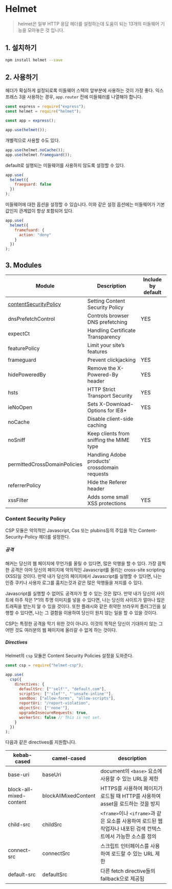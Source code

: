 # Helmet

> helmet은 일부 HTTP 응답 헤더를 설정하는데 도움이 되는 13개의 미들웨어 기능을 모아놓은 것 입니다.

## 1. 설치하기

```zsh
npm install helmet --save
```

## 2. 사용하기

헤더가 확실하게 설정되로록 미들웨어 스택의 앞부분에 사용하는 것이 가장 좋다. 익스프래스 3을 사용하는 경우, `app.router` 전에 미들웨러를 나열해야 합니다.

```javascript
const express = require("express");
const helmet = require("helmet");

const app = express();

app.use(helmet());
```

개별적으로 사용할 수도 있다.

```javascript
app.use(helmet.noCache());
app.use(helmet.frameguard());
```

default로 실행되는 미들웨어를 사용하지 않도록 설정할 수 있다.

```javascript
app.use(
  helmet({
    fraeguard: false
  })
);
```

미들웨어에 대한 옵션을 설정할 수 있습니다. 이와 같은 설정 옵션에는 미들웨어가 기본값인지 관계없이 항상 포함되어 있다.

```javascript
app.use(
  helmet({
    framefuard: {
      action: "deny"
    }
  })
);
```

## 3. Modules

| Module                                            | Description                                   | Include by default |
| ------------------------------------------------- | --------------------------------------------- | ------------------ |
| [contentSecurityPolicy](#content-security-policy) | Setting Content Security Policy               |                    |
| dnsPrefetchControl                                | Controls browser DNS prefetching              | YES                |
| expectCt                                          | Handling Certificate Transparency             |                    |
| featurePolicy                                     | Limit your site’s features                    |                    |
| frameguard                                        | Prevent clickjacking                          | YES                |
| hidePoweredBy                                     | Remove the X-Powered-By header                | YES                |
| hsts                                              | HTTP Strict Transport Security                | YES                |
| ieNoOpen                                          | Sets X-Download-Options for IE8+              | YES                |
| noCache                                           | Disable client-side caching                   |                    |
| noSniff                                           | Keep clients from sniffing the MIME type      | YES                |
| permittedCrossDomainPolicies                      | Handling Adobe products’ crossdomain requests |                    |
| referrerPolicy                                    | Hide the Referer header                       |                    |
| xssFilter                                         | Adds some small XSS protections               | YES                |

### Content Security Policy

CSP 모듈은 악의적인 Javascript, Css 또는 plubins등의 주입을 막는 Content-Security-Policy 헤더를 설정한다.

##### 공격

해커는 당신의 웹 페이지에 무언가를 올릴 수 있다면, 많은 악행을 할 수 있다. 가장 끔찍한 공격은 아마 당신의 페이지에 악의적인 Javascript를 올리는 cross-site scripting (XSS)일 것이다. 만약 내가 덩신의 페이지에서 Javascript를 실행할 수 있다면, 나는 인증 쿠키나 사용자 로그를 훔치는것과 같은 많은 악행들을 저지를 수 있다.

Javascript를 실행할 수 없어도 공격자가 할 수 있는 것은 많다. 만약 내가 당신의 사이트에 아주 작은 1\*1의 투명 이미지를 넣을 수 있다면, 나는 당신의 사이트가 얼마나 많은 트래픽을 받는지 알 수 있을 것이다. 또한 플래시와 같은 취약한 브라우저 플러그인을 실행할 수 있다면, 나는 그 결함을 이용하여 당신이 원치 않는 일을 할 수 있을 것이다.

CSP는 특정한 공격을 막기 위한 것이 아니다. 이것의 목적은 당신이 기대하지 않는 그 어떤 것도 여러분의 웹 페이지에 올라갈 수 없게 하는 것이다.

##### Directives

Helmet의 `csp` 모듈은 Content Security Policies 설정을 도와준다.

```javascript
const csp = require("helmet-csp");

app.use(
  csp({
    directives: {
      defaultSrc: ["'self'", "default.com"],
      scriptSrc: ["'slef'", "'unsafe-inline'"],
      sandbox: ["allow-forms", "allow-scripts"],
      reportUri: "/report-violation",
      objectSrc: ["'none'"],
      upgradeInsecureRequests: true,
      workerSrc: false // This is not set.
    }
  })
);
```

다음과 같은 directives를 지원합니다.

| kebab-cased             | camel-cased          | description                                                                                                    |
| ----------------------- | -------------------- | -------------------------------------------------------------------------------------------------------------- |
| base-uri                | baseUri              | document의 `<base>` 요소에 사용할 수 있는 URL을 제한                                                           |
| block-all-mixed-content | blockAllMixedContent | HTTPS를 사용하여 페이지가 로드될 때 HTTP를 사용하여 asset을 로드하는 것을 방지                                 |
| child-src               | childSrc             | `<frame>`이나 `<iframe>`과 같은 요소를 사용하여 로드된 웹 작업자나 내포된 검색 컨텍스트에서 가능한 소스를 정의 |
| connect-src             | connectSrc           | 스크립트 인터페이스를 사용하여 로드할 수 있는 URL 제한                                                         |
| default-src             | defaultSrc           | 다른 fetch directive들의 fallback으로 제공됨                                                                   |
